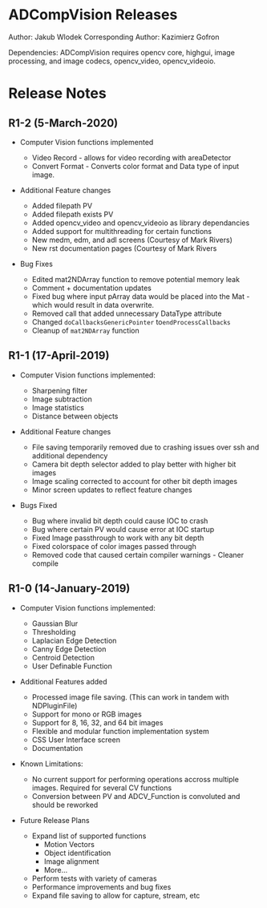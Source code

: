 # ADCompVision Releases

Author: Jakub Wlodek
Corresponding Author: Kazimierz Gofron

Dependencies: ADCompVision requires opencv core, highgui, image processing, and image codecs, opencv_video, opencv_videoio.

# Release Notes

<!--RELEASE START-->

## R1-2 (5-March-2020)

* Computer Vision functions implemented
    * Video Record - allows for video recording with areaDetector
    * Convert Format - Converts color format and Data type of input image.

* Additional Feature changes
    * Added filepath PV
    * Added filepath exists PV
    * Added opencv_video and opencv_videoio as library dependancies
    * Added support for multithreading for certain functions
    * New medm, edm, and adl screens (Courtesy of Mark Rivers)
    * New rst documentation pages (Courtesy of Mark Rivers

* Bug Fixes
    * Edited mat2NDArray function to remove potential memory leak
    * Comment + documentation updates
    * Fixed bug where input pArray data would be placed into the Mat - which would result in data overwrite.
    * Removed call that added unnecessary DataType attribute
    * Changed `doCallbacksGenericPointer` to`endProcessCallbacks`
    * Cleanup of `mat2NDArray` function

## R1-1 (17-April-2019)

* Computer Vision functions implemented:
    * Sharpening filter
    * Image subtraction
    * Image statistics
    * Distance between objects

* Additional Feature changes
    * File saving temporarily removed due to crashing issues over ssh and additional dependency
    * Camera bit depth selector added to play better with higher bit images
    * Image scaling corrected to account for other bit depth images
    * Minor screen updates to reflect feature changes

* Bugs Fixed
    * Bug where invalid bit depth could cause IOC to crash
    * Bug where certain PV would cause error at IOC startup
    * Fixed Image passthrough to work with any bit depth
    * Fixed colorspace of color images passed through
    * Removed code that caused certain compiler warnings - Cleaner compile

## R1-0 (14-January-2019)

* Computer Vision functions implemented:
    * Gaussian Blur
    * Thresholding
    * Laplacian Edge Detection
    * Canny Edge Detection
    * Centroid Detection
    * User Definable Function

* Additional Features added
    * Processed image file saving. (This can work in tandem with NDPluginFile)
    * Support for mono or RGB images
    * Support for 8, 16, 32, and 64 bit images
    * Flexible and modular function implementation system
    * CSS User Interface screen
    * Documentation

* Known Limitations:
    * No current support for performing operations accross multiple images. Required for several CV functions
    * Conversion between PV and ADCV_Function is convoluted and should be reworked

* Future Release Plans
    * Expand list of supported functions
        * Motion Vectors
        * Object identification
        * Image alignment
        * More...
    * Perform tests with variety of cameras
    * Performance improvements and bug fixes
    * Expand file saving to allow for capture, stream, etc
